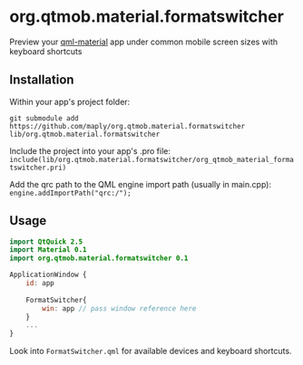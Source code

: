 # org.qtmob.material.formatswitcher
Preview your [qml-material](https://github.com/papyros/qml-material) app under common mobile screen sizes with keyboard shortcuts

## Installation

Within your app's project folder:

`git submodule add https://github.com/maply/org.qtmob.material.formatswitcher lib/org.qtmob.material.formatswitcher`

Include the project into your app's .pro file:  
`include(lib/org.qtmob.material.formatswitcher/org_qtmob_material_formatswitcher.pri)`

Add the qrc path to the QML engine import path (usually in main.cpp):  
`engine.addImportPath("qrc:/");`

## Usage

```qml
import QtQuick 2.5
import Material 0.1
import org.qtmob.material.formatswitcher 0.1

ApplicationWindow {
    id: app
    
    FormatSwitcher{
        win: app // pass window reference here
    }
    ...
}
```

Look into `FormatSwitcher.qml` for available devices and keyboard shortcuts.
